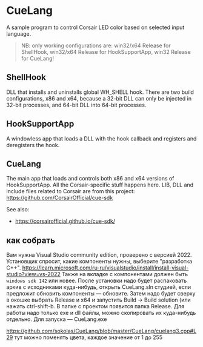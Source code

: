 # CueLang

A sample program to control Corsair LED color based on selected input language.
> NB: only working configurations are: win32/x64 Release for ShellHook, win32/x64 Release for HookSupportApp, win32 Release for CueLang!

## ShellHook
DLL that installs and uninstalls global WH_SHELL hook. There are two build configurations, x86 and x64, because a 32-bit DLL can only be injected in 32-bit processes, and 64-bit DLL into 64-bit processes.

## HookSupportApp
A windowless app that loads a DLL with the hook callback and registers and deregisters the hook.

## CueLang
The main app that loads and controls both x86 and x64 versions of HookSupportApp. All the Corsair-specific stuff happens here. LIB, DLL and include files related to Corsair are from this project: https://github.com/CorsairOfficial/cue-sdk

See also:
* https://corsairofficial.github.io/cue-sdk/

## как собрать
Вам нужна Visual Studio community edition, проверено с версией 2022. Установщик спросит, какие компоненты нужны, выберите "разработка C++".
https://learn.microsoft.com/ru-ru/visualstudio/install/install-visual-studio?view=vs-2022
Также на вкладке с компонентами должен быть `windows sdk 142` или новее. После установки надо будет распаковать архив с исходниками куда-нибудь, открыть CueLang.sln студией, если предложит обновить компоненты — обновите. Затем надо будет сверху в окошке выбрать Release и x64 и запустить Build -> Build solution (или нажать ctrl-shift-b. В папке с проектом появится папка Release. Для работы надо только exe и dll файлы, можно скопировать их куда-нибудь отдельно. Для запуска — CueLang.exe

https://github.com/sokolas/CueLang/blob/master/CueLang/cuelang3.cpp#L29 тут можно поменять цвета, каждое значение от 1 до 255
